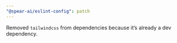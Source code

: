 ```yaml
---
"@spear-ai/eslint-config": patch
---
```


Removed `tailwindcss` from dependencies because it’s already a dev dependency.
